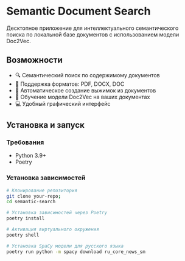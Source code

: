 # Semantic Document Search

Десктопное приложение для интеллектуального семантического поиска по локальной базе документов с использованием модели Doc2Vec.

## Возможности

- 🔍 Семантический поиск по содержимому документов
- 📄 Поддержка форматов: PDF, DOCX, DOC
- 📝 Автоматическое создание выжимок из документов
- 🧠 Обучение модели Doc2Vec на ваших документах
- 💻 Удобный графический интерфейс

## Установка и запуск

### Требования
- Python 3.9+
- Poetry

### Установка зависимостей
```bash
# Клонирование репозитория
git clone your-repo;
cd semantic-search

# Установка зависимостей через Poetry
poetry install

# Активация виртуального окружения
poetry shell

# Установка SpaCy модели для русского языка
poetry run python -m spacy download ru_core_news_sm
```
